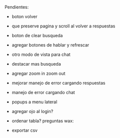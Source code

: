 Pendientes:

- boton volver
- que preserve pagina y scroll al volver a respuestas

- boton de clear busqueda
- agregar botones de hablar y refrescar
- otro modo de vista para chat
- destacar mas busqueda
- agregar zoom in zoom out
- mejorar manejo de error cargando respuestas
- manejo de error cargando chat
- popups a menu lateral

- agregar ojo al login?
- ordenar tabla?
preguntas wax: 
- exportar csv 
